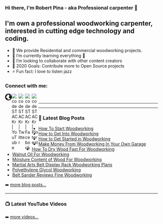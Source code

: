 <!--
**woodworking-rob/woodworking-rob** is a ✨ _special_ ✨ repository because its `README.md` (this file) appears on your GitHub profile.

Here are some ideas to get you started:

- 🔭 We provide Residential and commercial woodworking projects.
- 🌱 I’m currently learning everything.
- 👯 I’m looking to collaborate with other content creators.
- 🤔 I’m looking for help with ...
- 💬 Ask me about ...
- 📫 How to reach me: ...
- 😄 Pronouns: ...
- ⚡ Fun fact: ...
-->



### Hi there, I'm Robert Pina - aka Professional carpenter 👋
## I'm own a professional woodworking carpenter, interested in cutting edge technology and coding.

- 🔭 We provide Residential and commercial woodworking projects.
- 🌱 I’m currently learning everything 🤣
- 👯 I’m looking to collaborate with other content creators
- 💬 2020 Goals: Contribute more to Open Source projects
- ⚡ Fun fact: I love to listen jazz


### Connect with me:

[<img align="left" alt="codeSTACKr.com" width="22px" src="https://raw.githubusercontent.com/iconic/open-iconic/master/svg/globe.svg" />][website]
[<img align="left" alt="codeSTACKr | YouTube" width="22px" src="https://cdn.jsdelivr.net/npm/simple-icons@v3/icons/youtube.svg" />][youtube]
[<img align="left" alt="codeSTACKr | Twitter" width="22px" src="https://cdn.jsdelivr.net/npm/simple-icons@v3/icons/twitter.svg" />][twitter]
[<img align="left" alt="codeSTACKr | Facebook" width="22px" src="https://cdn.jsdelivr.net/npm/simple-icons@v3/icons/facebook.svg" />][facebook]
[<img align="left" alt="codeSTACKr | Pinterest" width="22px" src="https://cdn.jsdelivr.net/npm/simple-icons@v3/icons/pinterest.svg" />][pinterest]

<br />

---

---

### 📕 Latest Blog Posts

<!-- BLOG-POST-LIST:START -->
- [How To Start Woodworking](https://www.woodworkcenter.com/how-to-start-woodworking/)
- [How to Get Into Woodworking](https://www.woodworkcenter.com/how-to-get-into-woodworking/)
- [How to Get Started in Woodworking](https://www.woodworkcenter.com/how-to-get-started-in-woodworking/)
- [Make Money From Woodworking In Your Own Garage](https://www.woodworkcenter.com/make-money-from-woodworking-in-your-garage/)
- [How To Dry Wood Fast For Woodworking](https://www.woodworkcenter.com/how-to-dry-wood-fast-for-woodworking/)
- [Walnut Oil For Woodworking](https://www.woodworkcenter.com/walnut-oil-for-woodworking/)
- [Moisture Content of Wood For Woodworking](https://www.woodworkcenter.com/moisture-content-of-wood-for-woodworking/)
- [Martial Arts Belt Display Rack Woodworking Plans](https://www.woodworkcenter.com/martial-arts-belt-display-rack-woodworking-plans/)
- [Polyethylene Glycol Woodworking](https://www.woodworkcenter.com/polyethylene-glycol-woodworking/)
- [Belt Sander Reviews Fine Woodworking](https://www.woodworkcenter.com/belt-sander-reviews-fine-woodworking/)
<!-- BLOG-POST-LIST:END -->

➡️ [more blog posts...](https://www.woodworkcenter.com)

---

### 📺 Latest YouTube Videos
➡️ [more videos...](https://www.youtube.com/channel/UC_ZbjWiZQVpodGs4IdTFr4Q)


[website]: https://www.woodworkcenter.com
[twitter]: https://twitter.com/Woodworking_Rob
[youtube]: https://www.youtube.com/channel/UC_ZbjWiZQVpodGs4IdTFr4Q
[facebook]: https://www.facebook.com/Woodworking-100258031964332
[pinterest]: https://www.pinterest.com/Woodworking_Rob
